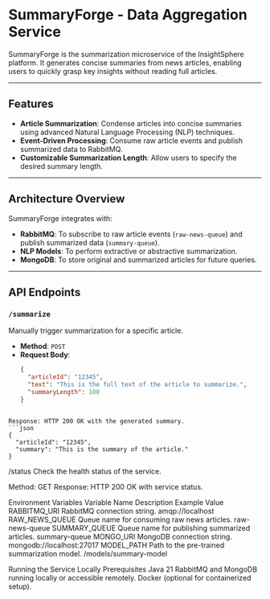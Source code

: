 # SummaryForge - Data Aggregation Service

SummaryForge is the summarization microservice of the InsightSphere platform. It generates concise summaries from news articles, enabling users to quickly grasp key insights without reading full articles.

---

## Features

- **Article Summarization**: Condense articles into concise summaries using advanced Natural Language Processing (NLP) techniques.
- **Event-Driven Processing**: Consume raw article events and publish summarized data to RabbitMQ.
- **Customizable Summarization Length**: Allow users to specify the desired summary length.

---

## Architecture Overview

SummaryForge integrates with:
- **RabbitMQ**: To subscribe to raw article events (`raw-news-queue`) and publish summarized data (`summary-queue`).
- **NLP Models**: To perform extractive or abstractive summarization.
- **MongoDB**: To store original and summarized articles for future queries.

---

## API Endpoints

### `/summarize`
Manually trigger summarization for a specific article.
- **Method**: `POST`
- **Request Body**:
  ```json
  {
    "articleId": "12345",
    "text": "This is the full text of the article to summarize.",
    "summaryLength": 100
  }
```

Response: HTTP 200 OK with the generated summary.
```json
{
  "articleId": "12345",
  "summary": "This is the summary of the article."
}
```

/status
Check the health status of the service.

Method: GET
Response: HTTP 200 OK with service status.

Environment Variables
Variable Name	Description					Example Value
RABBITMQ_URI	RabbitMQ connection string.			amqp://localhost
RAW_NEWS_QUEUE	Queue name for consuming raw news articles.	raw-news-queue
SUMMARY_QUEUE	Queue name for publishing summarized articles.	summary-queue
MONGO_URI	MongoDB connection string.			mongodb://localhost:27017
MODEL_PATH	Path to the pre-trained summarization model.	/models/summary-model

Running the Service Locally
Prerequisites
Java 21
RabbitMQ and MongoDB running locally or accessible remotely.
Docker (optional for containerized setup).
